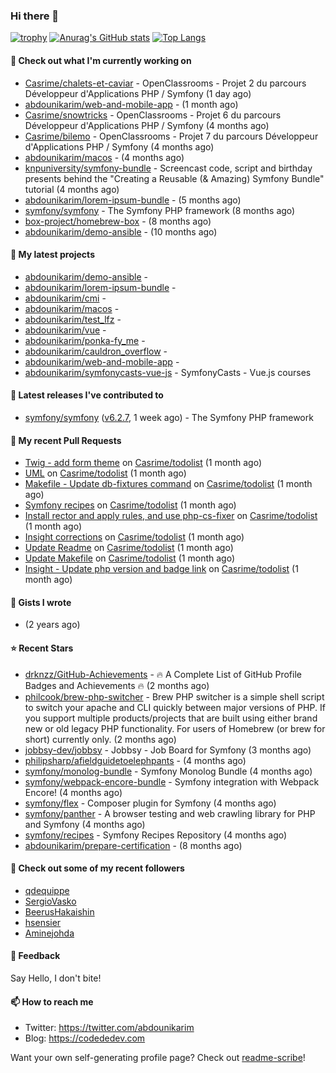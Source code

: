 ### Hi there 👋

[![trophy](https://github-profile-trophy.vercel.app/?username=abdounikarim&theme=onestar&row=1&column=7&no-frame=true&margin-w=13)](https://github.com/ryo-ma/github-profile-trophy)
[![Anurag's GitHub stats](https://github-readme-stats.vercel.app/api?username=abdounikarim&show_icons=true&theme=dark&count_private=true&hide_border=true)](https://github.com/anuraghazra/github-readme-stats)
[![Top Langs](https://github-readme-stats.vercel.app/api/top-langs/?username=abdounikarim&langs_count=8&layout=compact&theme=dark&hide_border=true)](https://github.com/anuraghazra/github-readme-stats)

#### 👷 Check out what I'm currently working on

- [Casrime/chalets-et-caviar](https://github.com/Casrime/chalets-et-caviar) - OpenClassrooms - Projet 2 du parcours Développeur d&#39;Applications PHP / Symfony (1 day ago)
- [abdounikarim/web-and-mobile-app](https://github.com/abdounikarim/web-and-mobile-app) -  (1 month ago)
- [Casrime/snowtricks](https://github.com/Casrime/snowtricks) - OpenClassrooms - Projet 6 du parcours Développeur d&#39;Applications PHP / Symfony (4 months ago)
- [Casrime/bilemo](https://github.com/Casrime/bilemo) - OpenClassrooms - Projet 7 du parcours Développeur d&#39;Applications PHP / Symfony (4 months ago)
- [abdounikarim/macos](https://github.com/abdounikarim/macos) -  (4 months ago)
- [knpuniversity/symfony-bundle](https://github.com/knpuniversity/symfony-bundle) - Screencast code, script and birthday presents behind the &#34;Creating a Reusable (&amp; Amazing) Symfony Bundle&#34; tutorial (4 months ago)
- [abdounikarim/lorem-ipsum-bundle](https://github.com/abdounikarim/lorem-ipsum-bundle) -  (5 months ago)
- [symfony/symfony](https://github.com/symfony/symfony) - The Symfony PHP framework (8 months ago)
- [box-project/homebrew-box](https://github.com/box-project/homebrew-box) -  (8 months ago)
- [abdounikarim/demo-ansible](https://github.com/abdounikarim/demo-ansible) -  (10 months ago)

#### 🌱 My latest projects

- [abdounikarim/demo-ansible](https://github.com/abdounikarim/demo-ansible) - 
- [abdounikarim/lorem-ipsum-bundle](https://github.com/abdounikarim/lorem-ipsum-bundle) - 
- [abdounikarim/cmi](https://github.com/abdounikarim/cmi) - 
- [abdounikarim/macos](https://github.com/abdounikarim/macos) - 
- [abdounikarim/test_lfz](https://github.com/abdounikarim/test_lfz) - 
- [abdounikarim/vue](https://github.com/abdounikarim/vue) - 
- [abdounikarim/ponka-fy_me](https://github.com/abdounikarim/ponka-fy_me) - 
- [abdounikarim/cauldron_overflow](https://github.com/abdounikarim/cauldron_overflow) - 
- [abdounikarim/web-and-mobile-app](https://github.com/abdounikarim/web-and-mobile-app) - 
- [abdounikarim/symfonycasts-vue-js](https://github.com/abdounikarim/symfonycasts-vue-js) - SymfonyCasts - Vue.js courses

#### 🔭 Latest releases I've contributed to

- [symfony/symfony](https://github.com/symfony/symfony) ([v6.2.7](https://github.com/symfony/symfony/releases/tag/v6.2.7), 1 week ago) - The Symfony PHP framework

#### 🔨 My recent Pull Requests

- [Twig - add form theme](https://github.com/Casrime/todolist/pull/13) on [Casrime/todolist](https://github.com/Casrime/todolist) (1 month ago)
- [UML](https://github.com/Casrime/todolist/pull/12) on [Casrime/todolist](https://github.com/Casrime/todolist) (1 month ago)
- [Makefile - Update db-fixtures command](https://github.com/Casrime/todolist/pull/11) on [Casrime/todolist](https://github.com/Casrime/todolist) (1 month ago)
- [Symfony recipes](https://github.com/Casrime/todolist/pull/10) on [Casrime/todolist](https://github.com/Casrime/todolist) (1 month ago)
- [Install rector and apply rules, and use php-cs-fixer](https://github.com/Casrime/todolist/pull/9) on [Casrime/todolist](https://github.com/Casrime/todolist) (1 month ago)
- [Insight corrections](https://github.com/Casrime/todolist/pull/8) on [Casrime/todolist](https://github.com/Casrime/todolist) (1 month ago)
- [Update Readme](https://github.com/Casrime/todolist/pull/7) on [Casrime/todolist](https://github.com/Casrime/todolist) (1 month ago)
- [Update Makefile](https://github.com/Casrime/todolist/pull/6) on [Casrime/todolist](https://github.com/Casrime/todolist) (1 month ago)
- [Insight - Update php version and badge link](https://github.com/Casrime/todolist/pull/5) on [Casrime/todolist](https://github.com/Casrime/todolist) (1 month ago)

#### 📓 Gists I wrote

- [](https://gist.github.com/b237278802559acb0bcf1e2516ba718e) (2 years ago)

#### ⭐ Recent Stars

- [drknzz/GitHub-Achievements](https://github.com/drknzz/GitHub-Achievements) - 🔥 A Complete List of GitHub Profile Badges and Achievements 🔥 (2 months ago)
- [philcook/brew-php-switcher](https://github.com/philcook/brew-php-switcher) - Brew PHP switcher is a simple shell script to switch your apache and CLI quickly between major versions of PHP. If you support multiple products/projects that are built using either brand new or old legacy PHP functionality. For users of Homebrew (or brew for short) currently only. (2 months ago)
- [jobbsy-dev/jobbsy](https://github.com/jobbsy-dev/jobbsy) - Jobbsy - Job Board for Symfony (3 months ago)
- [philipsharp/afieldguidetoelephpants](https://github.com/philipsharp/afieldguidetoelephpants) -  (4 months ago)
- [symfony/monolog-bundle](https://github.com/symfony/monolog-bundle) - Symfony Monolog Bundle (4 months ago)
- [symfony/webpack-encore-bundle](https://github.com/symfony/webpack-encore-bundle) - Symfony integration with Webpack Encore! (4 months ago)
- [symfony/flex](https://github.com/symfony/flex) - Composer plugin for Symfony (4 months ago)
- [symfony/panther](https://github.com/symfony/panther) - A browser testing and web crawling library for PHP and Symfony (4 months ago)
- [symfony/recipes](https://github.com/symfony/recipes) - Symfony Recipes Repository (4 months ago)
- [abdounikarim/prepare-certification](https://github.com/abdounikarim/prepare-certification) -  (8 months ago)

#### 👯 Check out some of my recent followers

- [qdequippe](https://github.com/qdequippe)
- [SergioVasko](https://github.com/SergioVasko)
- [BeerusHakaishin](https://github.com/BeerusHakaishin)
- [hsensier](https://github.com/hsensier)
- [Aminejohda](https://github.com/Aminejohda)

#### 💬 Feedback

Say Hello, I don't bite!

#### 📫 How to reach me

- Twitter: https://twitter.com/abdounikarim
- Blog: https://codededev.com

Want your own self-generating profile page? Check out [readme-scribe](https://github.com/muesli/readme-scribe)!
